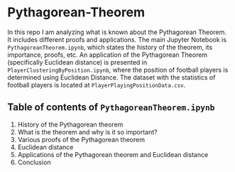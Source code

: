 # Pythagorean-Theorem
In this repo I am analyzing what is known about the Pythagorean Theorem. It includes different proofs and applications. The main Jupyter Notebook is ```PythagoreanTheorem.ipynb```, which states the history of the theorem, its importance, proofs, etc. An application of the Pythagorean Theorem (specifically Euclidean distance) is presented in ```PlayerClusteringByPosition.ipynb```, where the position of football players is determined using Euclidean Distance. The dataset with the statistics of football players is located at ```PlayerPlayingPositionData.csv```.

## Table of contents of ```PythagoreanTheorem.ipynb```

1. History of the Pythagorean theorem
2. What is the theorem and why is it so important?
3. Various proofs of the Pythagorean theorem
4. Euclidean distance
5. Applications of the Pythagorean theorem and Euclidean distance
6. Conclusion
